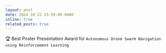 ```yaml
---
layout: post
date: 2024-10-22 15:59:00-0400
inline: true
related_posts: true
---
```


🏆 Best Poster Presentation Award for `Autonomous Drone Swarm Navigation using Reinforcement Learning`
